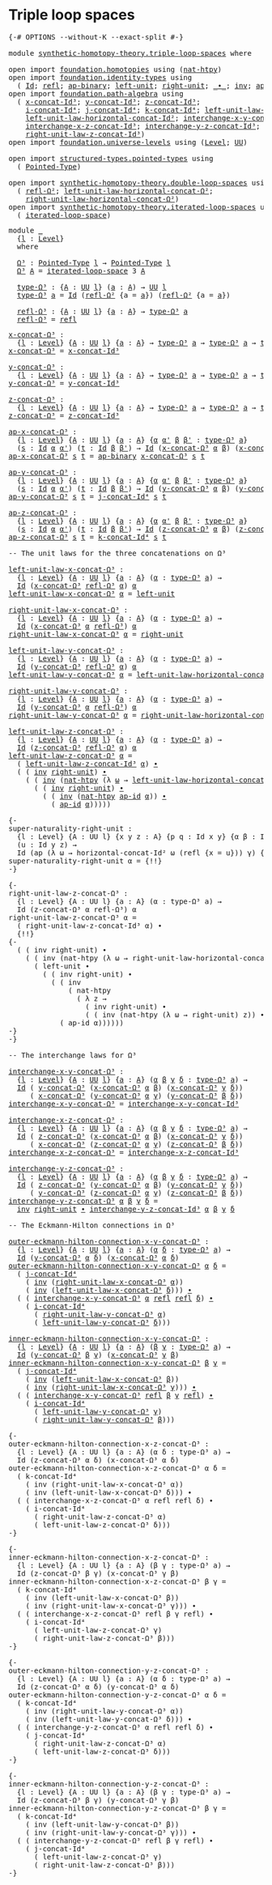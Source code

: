 # Triple loop spaces

<pre class="Agda"><a id="31" class="Symbol">{-#</a> <a id="35" class="Keyword">OPTIONS</a> <a id="43" class="Pragma">--without-K</a> <a id="55" class="Pragma">--exact-split</a> <a id="69" class="Symbol">#-}</a>

<a id="74" class="Keyword">module</a> <a id="81" href="synthetic-homotopy-theory.triple-loop-spaces.html" class="Module">synthetic-homotopy-theory.triple-loop-spaces</a> <a id="126" class="Keyword">where</a>

<a id="133" class="Keyword">open</a> <a id="138" class="Keyword">import</a> <a id="145" href="foundation.homotopies.html" class="Module">foundation.homotopies</a> <a id="167" class="Keyword">using</a> <a id="173" class="Symbol">(</a><a id="174" href="foundation-core.homotopies.html#3508" class="Function">nat-htpy</a><a id="182" class="Symbol">)</a>
<a id="184" class="Keyword">open</a> <a id="189" class="Keyword">import</a> <a id="196" href="foundation.identity-types.html" class="Module">foundation.identity-types</a> <a id="222" class="Keyword">using</a>
  <a id="230" class="Symbol">(</a> <a id="232" href="foundation-core.identity-types.html#641" class="Datatype">Id</a><a id="234" class="Symbol">;</a> <a id="236" href="foundation-core.identity-types.html#694" class="InductiveConstructor">refl</a><a id="240" class="Symbol">;</a> <a id="242" href="foundation-core.identity-types.html#6352" class="Function">ap-binary</a><a id="251" class="Symbol">;</a> <a id="253" href="foundation-core.identity-types.html#1828" class="Function">left-unit</a><a id="262" class="Symbol">;</a> <a id="264" href="foundation-core.identity-types.html#1905" class="Function">right-unit</a><a id="274" class="Symbol">;</a> <a id="276" href="foundation-core.identity-types.html#1239" class="Function Operator">_∙_</a><a id="279" class="Symbol">;</a> <a id="281" href="foundation-core.identity-types.html#1552" class="Function">inv</a><a id="284" class="Symbol">;</a> <a id="286" href="foundation-core.identity-types.html#3018" class="Function">ap-id</a><a id="291" class="Symbol">)</a>
<a id="293" class="Keyword">open</a> <a id="298" class="Keyword">import</a> <a id="305" href="foundation.path-algebra.html" class="Module">foundation.path-algebra</a> <a id="329" class="Keyword">using</a>
  <a id="337" class="Symbol">(</a> <a id="339" href="foundation.path-algebra.html#6449" class="Function">x-concat-Id³</a><a id="351" class="Symbol">;</a> <a id="353" href="foundation.path-algebra.html#6604" class="Function">y-concat-Id³</a><a id="365" class="Symbol">;</a> <a id="367" href="foundation.path-algebra.html#6788" class="Function">z-concat-Id³</a><a id="379" class="Symbol">;</a>
    <a id="385" href="foundation.path-algebra.html#9114" class="Function">i-concat-Id⁴</a><a id="397" class="Symbol">;</a> <a id="399" href="foundation.path-algebra.html#9344" class="Function">j-concat-Id⁴</a><a id="411" class="Symbol">;</a> <a id="413" href="foundation.path-algebra.html#9587" class="Function">k-concat-Id⁴</a><a id="425" class="Symbol">;</a> <a id="427" href="foundation.path-algebra.html#8021" class="Function">left-unit-law-z-concat-Id³</a><a id="453" class="Symbol">;</a>
    <a id="459" href="foundation.path-algebra.html#5610" class="Function">left-unit-law-horizontal-concat-Id²</a><a id="494" class="Symbol">;</a> <a id="496" href="foundation.path-algebra.html#11790" class="Function">interchange-x-y-concat-Id³</a><a id="522" class="Symbol">;</a>
    <a id="528" href="foundation.path-algebra.html#12125" class="Function">interchange-x-z-concat-Id³</a><a id="554" class="Symbol">;</a> <a id="556" href="foundation.path-algebra.html#12480" class="Function">interchange-y-z-concat-Id³</a><a id="582" class="Symbol">;</a>
    <a id="588" href="foundation.path-algebra.html#8324" class="Function">right-unit-law-z-concat-Id³</a><a id="615" class="Symbol">)</a>
<a id="617" class="Keyword">open</a> <a id="622" class="Keyword">import</a> <a id="629" href="foundation.universe-levels.html" class="Module">foundation.universe-levels</a> <a id="656" class="Keyword">using</a> <a id="662" class="Symbol">(</a><a id="663" href="Agda.Primitive.html#597" class="Postulate">Level</a><a id="668" class="Symbol">;</a> <a id="670" href="foundation-core.universe-levels.html#222" class="Primitive">UU</a><a id="672" class="Symbol">)</a>

<a id="675" class="Keyword">open</a> <a id="680" class="Keyword">import</a> <a id="687" href="structured-types.pointed-types.html" class="Module">structured-types.pointed-types</a> <a id="718" class="Keyword">using</a>
  <a id="726" class="Symbol">(</a> <a id="728" href="structured-types.pointed-types.html#383" class="Function">Pointed-Type</a><a id="740" class="Symbol">)</a>

<a id="743" class="Keyword">open</a> <a id="748" class="Keyword">import</a> <a id="755" href="synthetic-homotopy-theory.double-loop-spaces.html" class="Module">synthetic-homotopy-theory.double-loop-spaces</a> <a id="800" class="Keyword">using</a>
  <a id="808" class="Symbol">(</a> <a id="810" href="synthetic-homotopy-theory.double-loop-spaces.html#905" class="Function">refl-Ω²</a><a id="817" class="Symbol">;</a> <a id="819" href="synthetic-homotopy-theory.double-loop-spaces.html#1605" class="Function">left-unit-law-horizontal-concat-Ω²</a><a id="853" class="Symbol">;</a>
    <a id="859" href="synthetic-homotopy-theory.double-loop-spaces.html#2209" class="Function">right-unit-law-horizontal-concat-Ω²</a><a id="894" class="Symbol">)</a>
<a id="896" class="Keyword">open</a> <a id="901" class="Keyword">import</a> <a id="908" href="synthetic-homotopy-theory.iterated-loop-spaces.html" class="Module">synthetic-homotopy-theory.iterated-loop-spaces</a> <a id="955" class="Keyword">using</a>
  <a id="963" class="Symbol">(</a> <a id="965" href="synthetic-homotopy-theory.iterated-loop-spaces.html#502" class="Function">iterated-loop-space</a><a id="984" class="Symbol">)</a>
</pre>
<pre class="Agda"><a id="999" class="Keyword">module</a> <a id="1006" href="synthetic-homotopy-theory.triple-loop-spaces.html#1006" class="Module">_</a>
  <a id="1010" class="Symbol">{</a><a id="1011" href="synthetic-homotopy-theory.triple-loop-spaces.html#1011" class="Bound">l</a> <a id="1013" class="Symbol">:</a> <a id="1015" href="Agda.Primitive.html#597" class="Postulate">Level</a><a id="1020" class="Symbol">}</a>
  <a id="1024" class="Keyword">where</a>
  
  <a id="1035" href="synthetic-homotopy-theory.triple-loop-spaces.html#1035" class="Function">Ω³</a> <a id="1038" class="Symbol">:</a> <a id="1040" href="structured-types.pointed-types.html#383" class="Function">Pointed-Type</a> <a id="1053" href="synthetic-homotopy-theory.triple-loop-spaces.html#1011" class="Bound">l</a> <a id="1055" class="Symbol">→</a> <a id="1057" href="structured-types.pointed-types.html#383" class="Function">Pointed-Type</a> <a id="1070" href="synthetic-homotopy-theory.triple-loop-spaces.html#1011" class="Bound">l</a>
  <a id="1074" href="synthetic-homotopy-theory.triple-loop-spaces.html#1035" class="Function">Ω³</a> <a id="1077" href="synthetic-homotopy-theory.triple-loop-spaces.html#1077" class="Bound">A</a> <a id="1079" class="Symbol">=</a> <a id="1081" href="synthetic-homotopy-theory.iterated-loop-spaces.html#502" class="Function">iterated-loop-space</a> <a id="1101" class="Number">3</a> <a id="1103" href="synthetic-homotopy-theory.triple-loop-spaces.html#1077" class="Bound">A</a>
  
  <a id="1110" href="synthetic-homotopy-theory.triple-loop-spaces.html#1110" class="Function">type-Ω³</a> <a id="1118" class="Symbol">:</a> <a id="1120" class="Symbol">{</a><a id="1121" href="synthetic-homotopy-theory.triple-loop-spaces.html#1121" class="Bound">A</a> <a id="1123" class="Symbol">:</a> <a id="1125" href="foundation-core.universe-levels.html#222" class="Primitive">UU</a> <a id="1128" href="synthetic-homotopy-theory.triple-loop-spaces.html#1011" class="Bound">l</a><a id="1129" class="Symbol">}</a> <a id="1131" class="Symbol">(</a><a id="1132" href="synthetic-homotopy-theory.triple-loop-spaces.html#1132" class="Bound">a</a> <a id="1134" class="Symbol">:</a> <a id="1136" href="synthetic-homotopy-theory.triple-loop-spaces.html#1121" class="Bound">A</a><a id="1137" class="Symbol">)</a> <a id="1139" class="Symbol">→</a> <a id="1141" href="foundation-core.universe-levels.html#222" class="Primitive">UU</a> <a id="1144" href="synthetic-homotopy-theory.triple-loop-spaces.html#1011" class="Bound">l</a>
  <a id="1148" href="synthetic-homotopy-theory.triple-loop-spaces.html#1110" class="Function">type-Ω³</a> <a id="1156" href="synthetic-homotopy-theory.triple-loop-spaces.html#1156" class="Bound">a</a> <a id="1158" class="Symbol">=</a> <a id="1160" href="foundation-core.identity-types.html#641" class="Datatype">Id</a> <a id="1163" class="Symbol">(</a><a id="1164" href="synthetic-homotopy-theory.double-loop-spaces.html#905" class="Function">refl-Ω²</a> <a id="1172" class="Symbol">{</a><a id="1173" class="Argument">a</a> <a id="1175" class="Symbol">=</a> <a id="1177" href="synthetic-homotopy-theory.triple-loop-spaces.html#1156" class="Bound">a</a><a id="1178" class="Symbol">})</a> <a id="1181" class="Symbol">(</a><a id="1182" href="synthetic-homotopy-theory.double-loop-spaces.html#905" class="Function">refl-Ω²</a> <a id="1190" class="Symbol">{</a><a id="1191" class="Argument">a</a> <a id="1193" class="Symbol">=</a> <a id="1195" href="synthetic-homotopy-theory.triple-loop-spaces.html#1156" class="Bound">a</a><a id="1196" class="Symbol">})</a>
  
  <a id="1204" href="synthetic-homotopy-theory.triple-loop-spaces.html#1204" class="Function">refl-Ω³</a> <a id="1212" class="Symbol">:</a> <a id="1214" class="Symbol">{</a><a id="1215" href="synthetic-homotopy-theory.triple-loop-spaces.html#1215" class="Bound">A</a> <a id="1217" class="Symbol">:</a> <a id="1219" href="foundation-core.universe-levels.html#222" class="Primitive">UU</a> <a id="1222" href="synthetic-homotopy-theory.triple-loop-spaces.html#1011" class="Bound">l</a><a id="1223" class="Symbol">}</a> <a id="1225" class="Symbol">{</a><a id="1226" href="synthetic-homotopy-theory.triple-loop-spaces.html#1226" class="Bound">a</a> <a id="1228" class="Symbol">:</a> <a id="1230" href="synthetic-homotopy-theory.triple-loop-spaces.html#1215" class="Bound">A</a><a id="1231" class="Symbol">}</a> <a id="1233" class="Symbol">→</a> <a id="1235" href="synthetic-homotopy-theory.triple-loop-spaces.html#1110" class="Function">type-Ω³</a> <a id="1243" href="synthetic-homotopy-theory.triple-loop-spaces.html#1226" class="Bound">a</a>
  <a id="1247" href="synthetic-homotopy-theory.triple-loop-spaces.html#1204" class="Function">refl-Ω³</a> <a id="1255" class="Symbol">=</a> <a id="1257" href="foundation-core.identity-types.html#694" class="InductiveConstructor">refl</a>
</pre>
<pre class="Agda"><a id="x-concat-Ω³"></a><a id="1275" href="synthetic-homotopy-theory.triple-loop-spaces.html#1275" class="Function">x-concat-Ω³</a> <a id="1287" class="Symbol">:</a>
  <a id="1291" class="Symbol">{</a><a id="1292" href="synthetic-homotopy-theory.triple-loop-spaces.html#1292" class="Bound">l</a> <a id="1294" class="Symbol">:</a> <a id="1296" href="Agda.Primitive.html#597" class="Postulate">Level</a><a id="1301" class="Symbol">}</a> <a id="1303" class="Symbol">{</a><a id="1304" href="synthetic-homotopy-theory.triple-loop-spaces.html#1304" class="Bound">A</a> <a id="1306" class="Symbol">:</a> <a id="1308" href="foundation-core.universe-levels.html#222" class="Primitive">UU</a> <a id="1311" href="synthetic-homotopy-theory.triple-loop-spaces.html#1292" class="Bound">l</a><a id="1312" class="Symbol">}</a> <a id="1314" class="Symbol">{</a><a id="1315" href="synthetic-homotopy-theory.triple-loop-spaces.html#1315" class="Bound">a</a> <a id="1317" class="Symbol">:</a> <a id="1319" href="synthetic-homotopy-theory.triple-loop-spaces.html#1304" class="Bound">A</a><a id="1320" class="Symbol">}</a> <a id="1322" class="Symbol">→</a> <a id="1324" href="synthetic-homotopy-theory.triple-loop-spaces.html#1110" class="Function">type-Ω³</a> <a id="1332" href="synthetic-homotopy-theory.triple-loop-spaces.html#1315" class="Bound">a</a> <a id="1334" class="Symbol">→</a> <a id="1336" href="synthetic-homotopy-theory.triple-loop-spaces.html#1110" class="Function">type-Ω³</a> <a id="1344" href="synthetic-homotopy-theory.triple-loop-spaces.html#1315" class="Bound">a</a> <a id="1346" class="Symbol">→</a> <a id="1348" href="synthetic-homotopy-theory.triple-loop-spaces.html#1110" class="Function">type-Ω³</a> <a id="1356" href="synthetic-homotopy-theory.triple-loop-spaces.html#1315" class="Bound">a</a>
<a id="1358" href="synthetic-homotopy-theory.triple-loop-spaces.html#1275" class="Function">x-concat-Ω³</a> <a id="1370" class="Symbol">=</a> <a id="1372" href="foundation.path-algebra.html#6449" class="Function">x-concat-Id³</a>

<a id="y-concat-Ω³"></a><a id="1386" href="synthetic-homotopy-theory.triple-loop-spaces.html#1386" class="Function">y-concat-Ω³</a> <a id="1398" class="Symbol">:</a>
  <a id="1402" class="Symbol">{</a><a id="1403" href="synthetic-homotopy-theory.triple-loop-spaces.html#1403" class="Bound">l</a> <a id="1405" class="Symbol">:</a> <a id="1407" href="Agda.Primitive.html#597" class="Postulate">Level</a><a id="1412" class="Symbol">}</a> <a id="1414" class="Symbol">{</a><a id="1415" href="synthetic-homotopy-theory.triple-loop-spaces.html#1415" class="Bound">A</a> <a id="1417" class="Symbol">:</a> <a id="1419" href="foundation-core.universe-levels.html#222" class="Primitive">UU</a> <a id="1422" href="synthetic-homotopy-theory.triple-loop-spaces.html#1403" class="Bound">l</a><a id="1423" class="Symbol">}</a> <a id="1425" class="Symbol">{</a><a id="1426" href="synthetic-homotopy-theory.triple-loop-spaces.html#1426" class="Bound">a</a> <a id="1428" class="Symbol">:</a> <a id="1430" href="synthetic-homotopy-theory.triple-loop-spaces.html#1415" class="Bound">A</a><a id="1431" class="Symbol">}</a> <a id="1433" class="Symbol">→</a> <a id="1435" href="synthetic-homotopy-theory.triple-loop-spaces.html#1110" class="Function">type-Ω³</a> <a id="1443" href="synthetic-homotopy-theory.triple-loop-spaces.html#1426" class="Bound">a</a> <a id="1445" class="Symbol">→</a> <a id="1447" href="synthetic-homotopy-theory.triple-loop-spaces.html#1110" class="Function">type-Ω³</a> <a id="1455" href="synthetic-homotopy-theory.triple-loop-spaces.html#1426" class="Bound">a</a> <a id="1457" class="Symbol">→</a> <a id="1459" href="synthetic-homotopy-theory.triple-loop-spaces.html#1110" class="Function">type-Ω³</a> <a id="1467" href="synthetic-homotopy-theory.triple-loop-spaces.html#1426" class="Bound">a</a>
<a id="1469" href="synthetic-homotopy-theory.triple-loop-spaces.html#1386" class="Function">y-concat-Ω³</a> <a id="1481" class="Symbol">=</a> <a id="1483" href="foundation.path-algebra.html#6604" class="Function">y-concat-Id³</a>

<a id="z-concat-Ω³"></a><a id="1497" href="synthetic-homotopy-theory.triple-loop-spaces.html#1497" class="Function">z-concat-Ω³</a> <a id="1509" class="Symbol">:</a>
  <a id="1513" class="Symbol">{</a><a id="1514" href="synthetic-homotopy-theory.triple-loop-spaces.html#1514" class="Bound">l</a> <a id="1516" class="Symbol">:</a> <a id="1518" href="Agda.Primitive.html#597" class="Postulate">Level</a><a id="1523" class="Symbol">}</a> <a id="1525" class="Symbol">{</a><a id="1526" href="synthetic-homotopy-theory.triple-loop-spaces.html#1526" class="Bound">A</a> <a id="1528" class="Symbol">:</a> <a id="1530" href="foundation-core.universe-levels.html#222" class="Primitive">UU</a> <a id="1533" href="synthetic-homotopy-theory.triple-loop-spaces.html#1514" class="Bound">l</a><a id="1534" class="Symbol">}</a> <a id="1536" class="Symbol">{</a><a id="1537" href="synthetic-homotopy-theory.triple-loop-spaces.html#1537" class="Bound">a</a> <a id="1539" class="Symbol">:</a> <a id="1541" href="synthetic-homotopy-theory.triple-loop-spaces.html#1526" class="Bound">A</a><a id="1542" class="Symbol">}</a> <a id="1544" class="Symbol">→</a> <a id="1546" href="synthetic-homotopy-theory.triple-loop-spaces.html#1110" class="Function">type-Ω³</a> <a id="1554" href="synthetic-homotopy-theory.triple-loop-spaces.html#1537" class="Bound">a</a> <a id="1556" class="Symbol">→</a> <a id="1558" href="synthetic-homotopy-theory.triple-loop-spaces.html#1110" class="Function">type-Ω³</a> <a id="1566" href="synthetic-homotopy-theory.triple-loop-spaces.html#1537" class="Bound">a</a> <a id="1568" class="Symbol">→</a> <a id="1570" href="synthetic-homotopy-theory.triple-loop-spaces.html#1110" class="Function">type-Ω³</a> <a id="1578" href="synthetic-homotopy-theory.triple-loop-spaces.html#1537" class="Bound">a</a>
<a id="1580" href="synthetic-homotopy-theory.triple-loop-spaces.html#1497" class="Function">z-concat-Ω³</a> <a id="1592" class="Symbol">=</a> <a id="1594" href="foundation.path-algebra.html#6788" class="Function">z-concat-Id³</a>

<a id="ap-x-concat-Ω³"></a><a id="1608" href="synthetic-homotopy-theory.triple-loop-spaces.html#1608" class="Function">ap-x-concat-Ω³</a> <a id="1623" class="Symbol">:</a>
  <a id="1627" class="Symbol">{</a><a id="1628" href="synthetic-homotopy-theory.triple-loop-spaces.html#1628" class="Bound">l</a> <a id="1630" class="Symbol">:</a> <a id="1632" href="Agda.Primitive.html#597" class="Postulate">Level</a><a id="1637" class="Symbol">}</a> <a id="1639" class="Symbol">{</a><a id="1640" href="synthetic-homotopy-theory.triple-loop-spaces.html#1640" class="Bound">A</a> <a id="1642" class="Symbol">:</a> <a id="1644" href="foundation-core.universe-levels.html#222" class="Primitive">UU</a> <a id="1647" href="synthetic-homotopy-theory.triple-loop-spaces.html#1628" class="Bound">l</a><a id="1648" class="Symbol">}</a> <a id="1650" class="Symbol">{</a><a id="1651" href="synthetic-homotopy-theory.triple-loop-spaces.html#1651" class="Bound">a</a> <a id="1653" class="Symbol">:</a> <a id="1655" href="synthetic-homotopy-theory.triple-loop-spaces.html#1640" class="Bound">A</a><a id="1656" class="Symbol">}</a> <a id="1658" class="Symbol">{</a><a id="1659" href="synthetic-homotopy-theory.triple-loop-spaces.html#1659" class="Bound">α</a> <a id="1661" href="synthetic-homotopy-theory.triple-loop-spaces.html#1661" class="Bound">α&#39;</a> <a id="1664" href="synthetic-homotopy-theory.triple-loop-spaces.html#1664" class="Bound">β</a> <a id="1666" href="synthetic-homotopy-theory.triple-loop-spaces.html#1666" class="Bound">β&#39;</a> <a id="1669" class="Symbol">:</a> <a id="1671" href="synthetic-homotopy-theory.triple-loop-spaces.html#1110" class="Function">type-Ω³</a> <a id="1679" href="synthetic-homotopy-theory.triple-loop-spaces.html#1651" class="Bound">a</a><a id="1680" class="Symbol">}</a>
  <a id="1684" class="Symbol">(</a><a id="1685" href="synthetic-homotopy-theory.triple-loop-spaces.html#1685" class="Bound">s</a> <a id="1687" class="Symbol">:</a> <a id="1689" href="foundation-core.identity-types.html#641" class="Datatype">Id</a> <a id="1692" href="synthetic-homotopy-theory.triple-loop-spaces.html#1659" class="Bound">α</a> <a id="1694" href="synthetic-homotopy-theory.triple-loop-spaces.html#1661" class="Bound">α&#39;</a><a id="1696" class="Symbol">)</a> <a id="1698" class="Symbol">(</a><a id="1699" href="synthetic-homotopy-theory.triple-loop-spaces.html#1699" class="Bound">t</a> <a id="1701" class="Symbol">:</a> <a id="1703" href="foundation-core.identity-types.html#641" class="Datatype">Id</a> <a id="1706" href="synthetic-homotopy-theory.triple-loop-spaces.html#1664" class="Bound">β</a> <a id="1708" href="synthetic-homotopy-theory.triple-loop-spaces.html#1666" class="Bound">β&#39;</a><a id="1710" class="Symbol">)</a> <a id="1712" class="Symbol">→</a> <a id="1714" href="foundation-core.identity-types.html#641" class="Datatype">Id</a> <a id="1717" class="Symbol">(</a><a id="1718" href="synthetic-homotopy-theory.triple-loop-spaces.html#1275" class="Function">x-concat-Ω³</a> <a id="1730" href="synthetic-homotopy-theory.triple-loop-spaces.html#1659" class="Bound">α</a> <a id="1732" href="synthetic-homotopy-theory.triple-loop-spaces.html#1664" class="Bound">β</a><a id="1733" class="Symbol">)</a> <a id="1735" class="Symbol">(</a><a id="1736" href="synthetic-homotopy-theory.triple-loop-spaces.html#1275" class="Function">x-concat-Ω³</a> <a id="1748" href="synthetic-homotopy-theory.triple-loop-spaces.html#1661" class="Bound">α&#39;</a> <a id="1751" href="synthetic-homotopy-theory.triple-loop-spaces.html#1666" class="Bound">β&#39;</a><a id="1753" class="Symbol">)</a>
<a id="1755" href="synthetic-homotopy-theory.triple-loop-spaces.html#1608" class="Function">ap-x-concat-Ω³</a> <a id="1770" href="synthetic-homotopy-theory.triple-loop-spaces.html#1770" class="Bound">s</a> <a id="1772" href="synthetic-homotopy-theory.triple-loop-spaces.html#1772" class="Bound">t</a> <a id="1774" class="Symbol">=</a> <a id="1776" href="foundation-core.identity-types.html#6352" class="Function">ap-binary</a> <a id="1786" href="synthetic-homotopy-theory.triple-loop-spaces.html#1275" class="Function">x-concat-Ω³</a> <a id="1798" href="synthetic-homotopy-theory.triple-loop-spaces.html#1770" class="Bound">s</a> <a id="1800" href="synthetic-homotopy-theory.triple-loop-spaces.html#1772" class="Bound">t</a>

<a id="ap-y-concat-Ω³"></a><a id="1803" href="synthetic-homotopy-theory.triple-loop-spaces.html#1803" class="Function">ap-y-concat-Ω³</a> <a id="1818" class="Symbol">:</a>
  <a id="1822" class="Symbol">{</a><a id="1823" href="synthetic-homotopy-theory.triple-loop-spaces.html#1823" class="Bound">l</a> <a id="1825" class="Symbol">:</a> <a id="1827" href="Agda.Primitive.html#597" class="Postulate">Level</a><a id="1832" class="Symbol">}</a> <a id="1834" class="Symbol">{</a><a id="1835" href="synthetic-homotopy-theory.triple-loop-spaces.html#1835" class="Bound">A</a> <a id="1837" class="Symbol">:</a> <a id="1839" href="foundation-core.universe-levels.html#222" class="Primitive">UU</a> <a id="1842" href="synthetic-homotopy-theory.triple-loop-spaces.html#1823" class="Bound">l</a><a id="1843" class="Symbol">}</a> <a id="1845" class="Symbol">{</a><a id="1846" href="synthetic-homotopy-theory.triple-loop-spaces.html#1846" class="Bound">a</a> <a id="1848" class="Symbol">:</a> <a id="1850" href="synthetic-homotopy-theory.triple-loop-spaces.html#1835" class="Bound">A</a><a id="1851" class="Symbol">}</a> <a id="1853" class="Symbol">{</a><a id="1854" href="synthetic-homotopy-theory.triple-loop-spaces.html#1854" class="Bound">α</a> <a id="1856" href="synthetic-homotopy-theory.triple-loop-spaces.html#1856" class="Bound">α&#39;</a> <a id="1859" href="synthetic-homotopy-theory.triple-loop-spaces.html#1859" class="Bound">β</a> <a id="1861" href="synthetic-homotopy-theory.triple-loop-spaces.html#1861" class="Bound">β&#39;</a> <a id="1864" class="Symbol">:</a> <a id="1866" href="synthetic-homotopy-theory.triple-loop-spaces.html#1110" class="Function">type-Ω³</a> <a id="1874" href="synthetic-homotopy-theory.triple-loop-spaces.html#1846" class="Bound">a</a><a id="1875" class="Symbol">}</a>
  <a id="1879" class="Symbol">(</a><a id="1880" href="synthetic-homotopy-theory.triple-loop-spaces.html#1880" class="Bound">s</a> <a id="1882" class="Symbol">:</a> <a id="1884" href="foundation-core.identity-types.html#641" class="Datatype">Id</a> <a id="1887" href="synthetic-homotopy-theory.triple-loop-spaces.html#1854" class="Bound">α</a> <a id="1889" href="synthetic-homotopy-theory.triple-loop-spaces.html#1856" class="Bound">α&#39;</a><a id="1891" class="Symbol">)</a> <a id="1893" class="Symbol">(</a><a id="1894" href="synthetic-homotopy-theory.triple-loop-spaces.html#1894" class="Bound">t</a> <a id="1896" class="Symbol">:</a> <a id="1898" href="foundation-core.identity-types.html#641" class="Datatype">Id</a> <a id="1901" href="synthetic-homotopy-theory.triple-loop-spaces.html#1859" class="Bound">β</a> <a id="1903" href="synthetic-homotopy-theory.triple-loop-spaces.html#1861" class="Bound">β&#39;</a><a id="1905" class="Symbol">)</a> <a id="1907" class="Symbol">→</a> <a id="1909" href="foundation-core.identity-types.html#641" class="Datatype">Id</a> <a id="1912" class="Symbol">(</a><a id="1913" href="synthetic-homotopy-theory.triple-loop-spaces.html#1386" class="Function">y-concat-Ω³</a> <a id="1925" href="synthetic-homotopy-theory.triple-loop-spaces.html#1854" class="Bound">α</a> <a id="1927" href="synthetic-homotopy-theory.triple-loop-spaces.html#1859" class="Bound">β</a><a id="1928" class="Symbol">)</a> <a id="1930" class="Symbol">(</a><a id="1931" href="synthetic-homotopy-theory.triple-loop-spaces.html#1386" class="Function">y-concat-Ω³</a> <a id="1943" href="synthetic-homotopy-theory.triple-loop-spaces.html#1856" class="Bound">α&#39;</a> <a id="1946" href="synthetic-homotopy-theory.triple-loop-spaces.html#1861" class="Bound">β&#39;</a><a id="1948" class="Symbol">)</a>
<a id="1950" href="synthetic-homotopy-theory.triple-loop-spaces.html#1803" class="Function">ap-y-concat-Ω³</a> <a id="1965" href="synthetic-homotopy-theory.triple-loop-spaces.html#1965" class="Bound">s</a> <a id="1967" href="synthetic-homotopy-theory.triple-loop-spaces.html#1967" class="Bound">t</a> <a id="1969" class="Symbol">=</a> <a id="1971" href="foundation.path-algebra.html#9344" class="Function">j-concat-Id⁴</a> <a id="1984" href="synthetic-homotopy-theory.triple-loop-spaces.html#1965" class="Bound">s</a> <a id="1986" href="synthetic-homotopy-theory.triple-loop-spaces.html#1967" class="Bound">t</a>

<a id="ap-z-concat-Ω³"></a><a id="1989" href="synthetic-homotopy-theory.triple-loop-spaces.html#1989" class="Function">ap-z-concat-Ω³</a> <a id="2004" class="Symbol">:</a>
  <a id="2008" class="Symbol">{</a><a id="2009" href="synthetic-homotopy-theory.triple-loop-spaces.html#2009" class="Bound">l</a> <a id="2011" class="Symbol">:</a> <a id="2013" href="Agda.Primitive.html#597" class="Postulate">Level</a><a id="2018" class="Symbol">}</a> <a id="2020" class="Symbol">{</a><a id="2021" href="synthetic-homotopy-theory.triple-loop-spaces.html#2021" class="Bound">A</a> <a id="2023" class="Symbol">:</a> <a id="2025" href="foundation-core.universe-levels.html#222" class="Primitive">UU</a> <a id="2028" href="synthetic-homotopy-theory.triple-loop-spaces.html#2009" class="Bound">l</a><a id="2029" class="Symbol">}</a> <a id="2031" class="Symbol">{</a><a id="2032" href="synthetic-homotopy-theory.triple-loop-spaces.html#2032" class="Bound">a</a> <a id="2034" class="Symbol">:</a> <a id="2036" href="synthetic-homotopy-theory.triple-loop-spaces.html#2021" class="Bound">A</a><a id="2037" class="Symbol">}</a> <a id="2039" class="Symbol">{</a><a id="2040" href="synthetic-homotopy-theory.triple-loop-spaces.html#2040" class="Bound">α</a> <a id="2042" href="synthetic-homotopy-theory.triple-loop-spaces.html#2042" class="Bound">α&#39;</a> <a id="2045" href="synthetic-homotopy-theory.triple-loop-spaces.html#2045" class="Bound">β</a> <a id="2047" href="synthetic-homotopy-theory.triple-loop-spaces.html#2047" class="Bound">β&#39;</a> <a id="2050" class="Symbol">:</a> <a id="2052" href="synthetic-homotopy-theory.triple-loop-spaces.html#1110" class="Function">type-Ω³</a> <a id="2060" href="synthetic-homotopy-theory.triple-loop-spaces.html#2032" class="Bound">a</a><a id="2061" class="Symbol">}</a>
  <a id="2065" class="Symbol">(</a><a id="2066" href="synthetic-homotopy-theory.triple-loop-spaces.html#2066" class="Bound">s</a> <a id="2068" class="Symbol">:</a> <a id="2070" href="foundation-core.identity-types.html#641" class="Datatype">Id</a> <a id="2073" href="synthetic-homotopy-theory.triple-loop-spaces.html#2040" class="Bound">α</a> <a id="2075" href="synthetic-homotopy-theory.triple-loop-spaces.html#2042" class="Bound">α&#39;</a><a id="2077" class="Symbol">)</a> <a id="2079" class="Symbol">(</a><a id="2080" href="synthetic-homotopy-theory.triple-loop-spaces.html#2080" class="Bound">t</a> <a id="2082" class="Symbol">:</a> <a id="2084" href="foundation-core.identity-types.html#641" class="Datatype">Id</a> <a id="2087" href="synthetic-homotopy-theory.triple-loop-spaces.html#2045" class="Bound">β</a> <a id="2089" href="synthetic-homotopy-theory.triple-loop-spaces.html#2047" class="Bound">β&#39;</a><a id="2091" class="Symbol">)</a> <a id="2093" class="Symbol">→</a> <a id="2095" href="foundation-core.identity-types.html#641" class="Datatype">Id</a> <a id="2098" class="Symbol">(</a><a id="2099" href="synthetic-homotopy-theory.triple-loop-spaces.html#1497" class="Function">z-concat-Ω³</a> <a id="2111" href="synthetic-homotopy-theory.triple-loop-spaces.html#2040" class="Bound">α</a> <a id="2113" href="synthetic-homotopy-theory.triple-loop-spaces.html#2045" class="Bound">β</a><a id="2114" class="Symbol">)</a> <a id="2116" class="Symbol">(</a><a id="2117" href="synthetic-homotopy-theory.triple-loop-spaces.html#1497" class="Function">z-concat-Ω³</a> <a id="2129" href="synthetic-homotopy-theory.triple-loop-spaces.html#2042" class="Bound">α&#39;</a> <a id="2132" href="synthetic-homotopy-theory.triple-loop-spaces.html#2047" class="Bound">β&#39;</a><a id="2134" class="Symbol">)</a>
<a id="2136" href="synthetic-homotopy-theory.triple-loop-spaces.html#1989" class="Function">ap-z-concat-Ω³</a> <a id="2151" href="synthetic-homotopy-theory.triple-loop-spaces.html#2151" class="Bound">s</a> <a id="2153" href="synthetic-homotopy-theory.triple-loop-spaces.html#2153" class="Bound">t</a> <a id="2155" class="Symbol">=</a> <a id="2157" href="foundation.path-algebra.html#9587" class="Function">k-concat-Id⁴</a> <a id="2170" href="synthetic-homotopy-theory.triple-loop-spaces.html#2151" class="Bound">s</a> <a id="2172" href="synthetic-homotopy-theory.triple-loop-spaces.html#2153" class="Bound">t</a>

<a id="2175" class="Comment">-- The unit laws for the three concatenations on Ω³</a>

<a id="left-unit-law-x-concat-Ω³"></a><a id="2228" href="synthetic-homotopy-theory.triple-loop-spaces.html#2228" class="Function">left-unit-law-x-concat-Ω³</a> <a id="2254" class="Symbol">:</a>
  <a id="2258" class="Symbol">{</a><a id="2259" href="synthetic-homotopy-theory.triple-loop-spaces.html#2259" class="Bound">l</a> <a id="2261" class="Symbol">:</a> <a id="2263" href="Agda.Primitive.html#597" class="Postulate">Level</a><a id="2268" class="Symbol">}</a> <a id="2270" class="Symbol">{</a><a id="2271" href="synthetic-homotopy-theory.triple-loop-spaces.html#2271" class="Bound">A</a> <a id="2273" class="Symbol">:</a> <a id="2275" href="foundation-core.universe-levels.html#222" class="Primitive">UU</a> <a id="2278" href="synthetic-homotopy-theory.triple-loop-spaces.html#2259" class="Bound">l</a><a id="2279" class="Symbol">}</a> <a id="2281" class="Symbol">{</a><a id="2282" href="synthetic-homotopy-theory.triple-loop-spaces.html#2282" class="Bound">a</a> <a id="2284" class="Symbol">:</a> <a id="2286" href="synthetic-homotopy-theory.triple-loop-spaces.html#2271" class="Bound">A</a><a id="2287" class="Symbol">}</a> <a id="2289" class="Symbol">(</a><a id="2290" href="synthetic-homotopy-theory.triple-loop-spaces.html#2290" class="Bound">α</a> <a id="2292" class="Symbol">:</a> <a id="2294" href="synthetic-homotopy-theory.triple-loop-spaces.html#1110" class="Function">type-Ω³</a> <a id="2302" href="synthetic-homotopy-theory.triple-loop-spaces.html#2282" class="Bound">a</a><a id="2303" class="Symbol">)</a> <a id="2305" class="Symbol">→</a>
  <a id="2309" href="foundation-core.identity-types.html#641" class="Datatype">Id</a> <a id="2312" class="Symbol">(</a><a id="2313" href="synthetic-homotopy-theory.triple-loop-spaces.html#1275" class="Function">x-concat-Ω³</a> <a id="2325" href="synthetic-homotopy-theory.triple-loop-spaces.html#1204" class="Function">refl-Ω³</a> <a id="2333" href="synthetic-homotopy-theory.triple-loop-spaces.html#2290" class="Bound">α</a><a id="2334" class="Symbol">)</a> <a id="2336" href="synthetic-homotopy-theory.triple-loop-spaces.html#2290" class="Bound">α</a>
<a id="2338" href="synthetic-homotopy-theory.triple-loop-spaces.html#2228" class="Function">left-unit-law-x-concat-Ω³</a> <a id="2364" href="synthetic-homotopy-theory.triple-loop-spaces.html#2364" class="Bound">α</a> <a id="2366" class="Symbol">=</a> <a id="2368" href="foundation-core.identity-types.html#1828" class="Function">left-unit</a>

<a id="right-unit-law-x-concat-Ω³"></a><a id="2379" href="synthetic-homotopy-theory.triple-loop-spaces.html#2379" class="Function">right-unit-law-x-concat-Ω³</a> <a id="2406" class="Symbol">:</a>
  <a id="2410" class="Symbol">{</a><a id="2411" href="synthetic-homotopy-theory.triple-loop-spaces.html#2411" class="Bound">l</a> <a id="2413" class="Symbol">:</a> <a id="2415" href="Agda.Primitive.html#597" class="Postulate">Level</a><a id="2420" class="Symbol">}</a> <a id="2422" class="Symbol">{</a><a id="2423" href="synthetic-homotopy-theory.triple-loop-spaces.html#2423" class="Bound">A</a> <a id="2425" class="Symbol">:</a> <a id="2427" href="foundation-core.universe-levels.html#222" class="Primitive">UU</a> <a id="2430" href="synthetic-homotopy-theory.triple-loop-spaces.html#2411" class="Bound">l</a><a id="2431" class="Symbol">}</a> <a id="2433" class="Symbol">{</a><a id="2434" href="synthetic-homotopy-theory.triple-loop-spaces.html#2434" class="Bound">a</a> <a id="2436" class="Symbol">:</a> <a id="2438" href="synthetic-homotopy-theory.triple-loop-spaces.html#2423" class="Bound">A</a><a id="2439" class="Symbol">}</a> <a id="2441" class="Symbol">(</a><a id="2442" href="synthetic-homotopy-theory.triple-loop-spaces.html#2442" class="Bound">α</a> <a id="2444" class="Symbol">:</a> <a id="2446" href="synthetic-homotopy-theory.triple-loop-spaces.html#1110" class="Function">type-Ω³</a> <a id="2454" href="synthetic-homotopy-theory.triple-loop-spaces.html#2434" class="Bound">a</a><a id="2455" class="Symbol">)</a> <a id="2457" class="Symbol">→</a>
  <a id="2461" href="foundation-core.identity-types.html#641" class="Datatype">Id</a> <a id="2464" class="Symbol">(</a><a id="2465" href="synthetic-homotopy-theory.triple-loop-spaces.html#1275" class="Function">x-concat-Ω³</a> <a id="2477" href="synthetic-homotopy-theory.triple-loop-spaces.html#2442" class="Bound">α</a> <a id="2479" href="synthetic-homotopy-theory.triple-loop-spaces.html#1204" class="Function">refl-Ω³</a><a id="2486" class="Symbol">)</a> <a id="2488" href="synthetic-homotopy-theory.triple-loop-spaces.html#2442" class="Bound">α</a>
<a id="2490" href="synthetic-homotopy-theory.triple-loop-spaces.html#2379" class="Function">right-unit-law-x-concat-Ω³</a> <a id="2517" href="synthetic-homotopy-theory.triple-loop-spaces.html#2517" class="Bound">α</a> <a id="2519" class="Symbol">=</a> <a id="2521" href="foundation-core.identity-types.html#1905" class="Function">right-unit</a>

<a id="left-unit-law-y-concat-Ω³"></a><a id="2533" href="synthetic-homotopy-theory.triple-loop-spaces.html#2533" class="Function">left-unit-law-y-concat-Ω³</a> <a id="2559" class="Symbol">:</a>
  <a id="2563" class="Symbol">{</a><a id="2564" href="synthetic-homotopy-theory.triple-loop-spaces.html#2564" class="Bound">l</a> <a id="2566" class="Symbol">:</a> <a id="2568" href="Agda.Primitive.html#597" class="Postulate">Level</a><a id="2573" class="Symbol">}</a> <a id="2575" class="Symbol">{</a><a id="2576" href="synthetic-homotopy-theory.triple-loop-spaces.html#2576" class="Bound">A</a> <a id="2578" class="Symbol">:</a> <a id="2580" href="foundation-core.universe-levels.html#222" class="Primitive">UU</a> <a id="2583" href="synthetic-homotopy-theory.triple-loop-spaces.html#2564" class="Bound">l</a><a id="2584" class="Symbol">}</a> <a id="2586" class="Symbol">{</a><a id="2587" href="synthetic-homotopy-theory.triple-loop-spaces.html#2587" class="Bound">a</a> <a id="2589" class="Symbol">:</a> <a id="2591" href="synthetic-homotopy-theory.triple-loop-spaces.html#2576" class="Bound">A</a><a id="2592" class="Symbol">}</a> <a id="2594" class="Symbol">(</a><a id="2595" href="synthetic-homotopy-theory.triple-loop-spaces.html#2595" class="Bound">α</a> <a id="2597" class="Symbol">:</a> <a id="2599" href="synthetic-homotopy-theory.triple-loop-spaces.html#1110" class="Function">type-Ω³</a> <a id="2607" href="synthetic-homotopy-theory.triple-loop-spaces.html#2587" class="Bound">a</a><a id="2608" class="Symbol">)</a> <a id="2610" class="Symbol">→</a>
  <a id="2614" href="foundation-core.identity-types.html#641" class="Datatype">Id</a> <a id="2617" class="Symbol">(</a><a id="2618" href="synthetic-homotopy-theory.triple-loop-spaces.html#1386" class="Function">y-concat-Ω³</a> <a id="2630" href="synthetic-homotopy-theory.triple-loop-spaces.html#1204" class="Function">refl-Ω³</a> <a id="2638" href="synthetic-homotopy-theory.triple-loop-spaces.html#2595" class="Bound">α</a><a id="2639" class="Symbol">)</a> <a id="2641" href="synthetic-homotopy-theory.triple-loop-spaces.html#2595" class="Bound">α</a>
<a id="2643" href="synthetic-homotopy-theory.triple-loop-spaces.html#2533" class="Function">left-unit-law-y-concat-Ω³</a> <a id="2669" href="synthetic-homotopy-theory.triple-loop-spaces.html#2669" class="Bound">α</a> <a id="2671" class="Symbol">=</a> <a id="2673" href="synthetic-homotopy-theory.double-loop-spaces.html#1605" class="Function">left-unit-law-horizontal-concat-Ω²</a>

<a id="right-unit-law-y-concat-Ω³"></a><a id="2709" href="synthetic-homotopy-theory.triple-loop-spaces.html#2709" class="Function">right-unit-law-y-concat-Ω³</a> <a id="2736" class="Symbol">:</a>
  <a id="2740" class="Symbol">{</a><a id="2741" href="synthetic-homotopy-theory.triple-loop-spaces.html#2741" class="Bound">l</a> <a id="2743" class="Symbol">:</a> <a id="2745" href="Agda.Primitive.html#597" class="Postulate">Level</a><a id="2750" class="Symbol">}</a> <a id="2752" class="Symbol">{</a><a id="2753" href="synthetic-homotopy-theory.triple-loop-spaces.html#2753" class="Bound">A</a> <a id="2755" class="Symbol">:</a> <a id="2757" href="foundation-core.universe-levels.html#222" class="Primitive">UU</a> <a id="2760" href="synthetic-homotopy-theory.triple-loop-spaces.html#2741" class="Bound">l</a><a id="2761" class="Symbol">}</a> <a id="2763" class="Symbol">{</a><a id="2764" href="synthetic-homotopy-theory.triple-loop-spaces.html#2764" class="Bound">a</a> <a id="2766" class="Symbol">:</a> <a id="2768" href="synthetic-homotopy-theory.triple-loop-spaces.html#2753" class="Bound">A</a><a id="2769" class="Symbol">}</a> <a id="2771" class="Symbol">(</a><a id="2772" href="synthetic-homotopy-theory.triple-loop-spaces.html#2772" class="Bound">α</a> <a id="2774" class="Symbol">:</a> <a id="2776" href="synthetic-homotopy-theory.triple-loop-spaces.html#1110" class="Function">type-Ω³</a> <a id="2784" href="synthetic-homotopy-theory.triple-loop-spaces.html#2764" class="Bound">a</a><a id="2785" class="Symbol">)</a> <a id="2787" class="Symbol">→</a>
  <a id="2791" href="foundation-core.identity-types.html#641" class="Datatype">Id</a> <a id="2794" class="Symbol">(</a><a id="2795" href="synthetic-homotopy-theory.triple-loop-spaces.html#1386" class="Function">y-concat-Ω³</a> <a id="2807" href="synthetic-homotopy-theory.triple-loop-spaces.html#2772" class="Bound">α</a> <a id="2809" href="synthetic-homotopy-theory.triple-loop-spaces.html#1204" class="Function">refl-Ω³</a><a id="2816" class="Symbol">)</a> <a id="2818" href="synthetic-homotopy-theory.triple-loop-spaces.html#2772" class="Bound">α</a>
<a id="2820" href="synthetic-homotopy-theory.triple-loop-spaces.html#2709" class="Function">right-unit-law-y-concat-Ω³</a> <a id="2847" href="synthetic-homotopy-theory.triple-loop-spaces.html#2847" class="Bound">α</a> <a id="2849" class="Symbol">=</a> <a id="2851" href="synthetic-homotopy-theory.double-loop-spaces.html#2209" class="Function">right-unit-law-horizontal-concat-Ω²</a>

<a id="left-unit-law-z-concat-Ω³"></a><a id="2888" href="synthetic-homotopy-theory.triple-loop-spaces.html#2888" class="Function">left-unit-law-z-concat-Ω³</a> <a id="2914" class="Symbol">:</a>
  <a id="2918" class="Symbol">{</a><a id="2919" href="synthetic-homotopy-theory.triple-loop-spaces.html#2919" class="Bound">l</a> <a id="2921" class="Symbol">:</a> <a id="2923" href="Agda.Primitive.html#597" class="Postulate">Level</a><a id="2928" class="Symbol">}</a> <a id="2930" class="Symbol">{</a><a id="2931" href="synthetic-homotopy-theory.triple-loop-spaces.html#2931" class="Bound">A</a> <a id="2933" class="Symbol">:</a> <a id="2935" href="foundation-core.universe-levels.html#222" class="Primitive">UU</a> <a id="2938" href="synthetic-homotopy-theory.triple-loop-spaces.html#2919" class="Bound">l</a><a id="2939" class="Symbol">}</a> <a id="2941" class="Symbol">{</a><a id="2942" href="synthetic-homotopy-theory.triple-loop-spaces.html#2942" class="Bound">a</a> <a id="2944" class="Symbol">:</a> <a id="2946" href="synthetic-homotopy-theory.triple-loop-spaces.html#2931" class="Bound">A</a><a id="2947" class="Symbol">}</a> <a id="2949" class="Symbol">(</a><a id="2950" href="synthetic-homotopy-theory.triple-loop-spaces.html#2950" class="Bound">α</a> <a id="2952" class="Symbol">:</a> <a id="2954" href="synthetic-homotopy-theory.triple-loop-spaces.html#1110" class="Function">type-Ω³</a> <a id="2962" href="synthetic-homotopy-theory.triple-loop-spaces.html#2942" class="Bound">a</a><a id="2963" class="Symbol">)</a> <a id="2965" class="Symbol">→</a>
  <a id="2969" href="foundation-core.identity-types.html#641" class="Datatype">Id</a> <a id="2972" class="Symbol">(</a><a id="2973" href="synthetic-homotopy-theory.triple-loop-spaces.html#1497" class="Function">z-concat-Ω³</a> <a id="2985" href="synthetic-homotopy-theory.triple-loop-spaces.html#1204" class="Function">refl-Ω³</a> <a id="2993" href="synthetic-homotopy-theory.triple-loop-spaces.html#2950" class="Bound">α</a><a id="2994" class="Symbol">)</a> <a id="2996" href="synthetic-homotopy-theory.triple-loop-spaces.html#2950" class="Bound">α</a>
<a id="2998" href="synthetic-homotopy-theory.triple-loop-spaces.html#2888" class="Function">left-unit-law-z-concat-Ω³</a> <a id="3024" href="synthetic-homotopy-theory.triple-loop-spaces.html#3024" class="Bound">α</a> <a id="3026" class="Symbol">=</a>
  <a id="3030" class="Symbol">(</a> <a id="3032" href="foundation.path-algebra.html#8021" class="Function">left-unit-law-z-concat-Id³</a> <a id="3059" href="synthetic-homotopy-theory.triple-loop-spaces.html#3024" class="Bound">α</a><a id="3060" class="Symbol">)</a> <a id="3062" href="foundation-core.identity-types.html#1239" class="Function Operator">∙</a>
  <a id="3066" class="Symbol">(</a> <a id="3068" class="Symbol">(</a> <a id="3070" href="foundation-core.identity-types.html#1552" class="Function">inv</a> <a id="3074" href="foundation-core.identity-types.html#1905" class="Function">right-unit</a><a id="3084" class="Symbol">)</a> <a id="3086" href="foundation-core.identity-types.html#1239" class="Function Operator">∙</a>
    <a id="3092" class="Symbol">(</a> <a id="3094" class="Symbol">(</a> <a id="3096" href="foundation-core.identity-types.html#1552" class="Function">inv</a> <a id="3100" class="Symbol">(</a><a id="3101" href="foundation-core.homotopies.html#3508" class="Function">nat-htpy</a> <a id="3110" class="Symbol">(λ</a> <a id="3113" href="synthetic-homotopy-theory.triple-loop-spaces.html#3113" class="Bound">ω</a> <a id="3115" class="Symbol">→</a> <a id="3117" href="foundation.path-algebra.html#5610" class="Function">left-unit-law-horizontal-concat-Id²</a> <a id="3153" href="synthetic-homotopy-theory.triple-loop-spaces.html#3113" class="Bound">ω</a><a id="3154" class="Symbol">)</a> <a id="3156" href="synthetic-homotopy-theory.triple-loop-spaces.html#3024" class="Bound">α</a><a id="3157" class="Symbol">))</a> <a id="3160" href="foundation-core.identity-types.html#1239" class="Function Operator">∙</a>
      <a id="3168" class="Symbol">(</a> <a id="3170" class="Symbol">(</a> <a id="3172" href="foundation-core.identity-types.html#1552" class="Function">inv</a> <a id="3176" href="foundation-core.identity-types.html#1905" class="Function">right-unit</a><a id="3186" class="Symbol">)</a> <a id="3188" href="foundation-core.identity-types.html#1239" class="Function Operator">∙</a>
        <a id="3198" class="Symbol">(</a> <a id="3200" class="Symbol">(</a> <a id="3202" href="foundation-core.identity-types.html#1552" class="Function">inv</a> <a id="3206" class="Symbol">(</a><a id="3207" href="foundation-core.homotopies.html#3508" class="Function">nat-htpy</a> <a id="3216" href="foundation-core.identity-types.html#3018" class="Function">ap-id</a> <a id="3222" href="synthetic-homotopy-theory.triple-loop-spaces.html#3024" class="Bound">α</a><a id="3223" class="Symbol">))</a> <a id="3226" href="foundation-core.identity-types.html#1239" class="Function Operator">∙</a>
          <a id="3238" class="Symbol">(</a> <a id="3240" href="foundation-core.identity-types.html#3018" class="Function">ap-id</a> <a id="3246" href="synthetic-homotopy-theory.triple-loop-spaces.html#3024" class="Bound">α</a><a id="3247" class="Symbol">)))))</a>

<a id="3254" class="Comment">{-
super-naturality-right-unit :
  {l : Level} {A : UU l} {x y z : A} {p q : Id x y} {α β : Id p q} (γ : Id α β)
  (u : Id y z) →
  Id (ap (λ ω → horizontal-concat-Id² ω (refl {x = u})) γ) {!!}
super-naturality-right-unit α = {!!}
-}</a>

<a id="3489" class="Comment">{-
right-unit-law-z-concat-Ω³ :
  {l : Level} {A : UU l} {a : A} (α : type-Ω³ a) →
  Id (z-concat-Ω³ α refl-Ω³) α
right-unit-law-z-concat-Ω³ α =
  ( right-unit-law-z-concat-Id³ α) ∙
  {!!}
{-
  ( ( inv right-unit) ∙
    ( ( inv (nat-htpy (λ ω → right-unit-law-horizontal-concat-Id² ω) α)) ∙
      ( left-unit ∙
        ( ( inv right-unit) ∙
          ( ( inv
              ( nat-htpy
                ( λ z →
                  ( inv right-unit) ∙
                  ( ( inv (nat-htpy (λ ω → right-unit) z)) ∙ ( ap-id z))) α)) ∙
            ( ap-id α))))))
-}
-}</a>

<a id="4050" class="Comment">-- The interchange laws for Ω³</a>

<a id="interchange-x-y-concat-Ω³"></a><a id="4082" href="synthetic-homotopy-theory.triple-loop-spaces.html#4082" class="Function">interchange-x-y-concat-Ω³</a> <a id="4108" class="Symbol">:</a>
  <a id="4112" class="Symbol">{</a><a id="4113" href="synthetic-homotopy-theory.triple-loop-spaces.html#4113" class="Bound">l</a> <a id="4115" class="Symbol">:</a> <a id="4117" href="Agda.Primitive.html#597" class="Postulate">Level</a><a id="4122" class="Symbol">}</a> <a id="4124" class="Symbol">{</a><a id="4125" href="synthetic-homotopy-theory.triple-loop-spaces.html#4125" class="Bound">A</a> <a id="4127" class="Symbol">:</a> <a id="4129" href="foundation-core.universe-levels.html#222" class="Primitive">UU</a> <a id="4132" href="synthetic-homotopy-theory.triple-loop-spaces.html#4113" class="Bound">l</a><a id="4133" class="Symbol">}</a> <a id="4135" class="Symbol">{</a><a id="4136" href="synthetic-homotopy-theory.triple-loop-spaces.html#4136" class="Bound">a</a> <a id="4138" class="Symbol">:</a> <a id="4140" href="synthetic-homotopy-theory.triple-loop-spaces.html#4125" class="Bound">A</a><a id="4141" class="Symbol">}</a> <a id="4143" class="Symbol">(</a><a id="4144" href="synthetic-homotopy-theory.triple-loop-spaces.html#4144" class="Bound">α</a> <a id="4146" href="synthetic-homotopy-theory.triple-loop-spaces.html#4146" class="Bound">β</a> <a id="4148" href="synthetic-homotopy-theory.triple-loop-spaces.html#4148" class="Bound">γ</a> <a id="4150" href="synthetic-homotopy-theory.triple-loop-spaces.html#4150" class="Bound">δ</a> <a id="4152" class="Symbol">:</a> <a id="4154" href="synthetic-homotopy-theory.triple-loop-spaces.html#1110" class="Function">type-Ω³</a> <a id="4162" href="synthetic-homotopy-theory.triple-loop-spaces.html#4136" class="Bound">a</a><a id="4163" class="Symbol">)</a> <a id="4165" class="Symbol">→</a>
  <a id="4169" href="foundation-core.identity-types.html#641" class="Datatype">Id</a> <a id="4172" class="Symbol">(</a> <a id="4174" href="synthetic-homotopy-theory.triple-loop-spaces.html#1386" class="Function">y-concat-Ω³</a> <a id="4186" class="Symbol">(</a><a id="4187" href="synthetic-homotopy-theory.triple-loop-spaces.html#1275" class="Function">x-concat-Ω³</a> <a id="4199" href="synthetic-homotopy-theory.triple-loop-spaces.html#4144" class="Bound">α</a> <a id="4201" href="synthetic-homotopy-theory.triple-loop-spaces.html#4146" class="Bound">β</a><a id="4202" class="Symbol">)</a> <a id="4204" class="Symbol">(</a><a id="4205" href="synthetic-homotopy-theory.triple-loop-spaces.html#1275" class="Function">x-concat-Ω³</a> <a id="4217" href="synthetic-homotopy-theory.triple-loop-spaces.html#4148" class="Bound">γ</a> <a id="4219" href="synthetic-homotopy-theory.triple-loop-spaces.html#4150" class="Bound">δ</a><a id="4220" class="Symbol">))</a>
     <a id="4228" class="Symbol">(</a> <a id="4230" href="synthetic-homotopy-theory.triple-loop-spaces.html#1275" class="Function">x-concat-Ω³</a> <a id="4242" class="Symbol">(</a><a id="4243" href="synthetic-homotopy-theory.triple-loop-spaces.html#1386" class="Function">y-concat-Ω³</a> <a id="4255" href="synthetic-homotopy-theory.triple-loop-spaces.html#4144" class="Bound">α</a> <a id="4257" href="synthetic-homotopy-theory.triple-loop-spaces.html#4148" class="Bound">γ</a><a id="4258" class="Symbol">)</a> <a id="4260" class="Symbol">(</a><a id="4261" href="synthetic-homotopy-theory.triple-loop-spaces.html#1386" class="Function">y-concat-Ω³</a> <a id="4273" href="synthetic-homotopy-theory.triple-loop-spaces.html#4146" class="Bound">β</a> <a id="4275" href="synthetic-homotopy-theory.triple-loop-spaces.html#4150" class="Bound">δ</a><a id="4276" class="Symbol">))</a>
<a id="4279" href="synthetic-homotopy-theory.triple-loop-spaces.html#4082" class="Function">interchange-x-y-concat-Ω³</a> <a id="4305" class="Symbol">=</a> <a id="4307" href="foundation.path-algebra.html#11790" class="Function">interchange-x-y-concat-Id³</a>

<a id="interchange-x-z-concat-Ω³"></a><a id="4335" href="synthetic-homotopy-theory.triple-loop-spaces.html#4335" class="Function">interchange-x-z-concat-Ω³</a> <a id="4361" class="Symbol">:</a>
  <a id="4365" class="Symbol">{</a><a id="4366" href="synthetic-homotopy-theory.triple-loop-spaces.html#4366" class="Bound">l</a> <a id="4368" class="Symbol">:</a> <a id="4370" href="Agda.Primitive.html#597" class="Postulate">Level</a><a id="4375" class="Symbol">}</a> <a id="4377" class="Symbol">{</a><a id="4378" href="synthetic-homotopy-theory.triple-loop-spaces.html#4378" class="Bound">A</a> <a id="4380" class="Symbol">:</a> <a id="4382" href="foundation-core.universe-levels.html#222" class="Primitive">UU</a> <a id="4385" href="synthetic-homotopy-theory.triple-loop-spaces.html#4366" class="Bound">l</a><a id="4386" class="Symbol">}</a> <a id="4388" class="Symbol">{</a><a id="4389" href="synthetic-homotopy-theory.triple-loop-spaces.html#4389" class="Bound">a</a> <a id="4391" class="Symbol">:</a> <a id="4393" href="synthetic-homotopy-theory.triple-loop-spaces.html#4378" class="Bound">A</a><a id="4394" class="Symbol">}</a> <a id="4396" class="Symbol">(</a><a id="4397" href="synthetic-homotopy-theory.triple-loop-spaces.html#4397" class="Bound">α</a> <a id="4399" href="synthetic-homotopy-theory.triple-loop-spaces.html#4399" class="Bound">β</a> <a id="4401" href="synthetic-homotopy-theory.triple-loop-spaces.html#4401" class="Bound">γ</a> <a id="4403" href="synthetic-homotopy-theory.triple-loop-spaces.html#4403" class="Bound">δ</a> <a id="4405" class="Symbol">:</a> <a id="4407" href="synthetic-homotopy-theory.triple-loop-spaces.html#1110" class="Function">type-Ω³</a> <a id="4415" href="synthetic-homotopy-theory.triple-loop-spaces.html#4389" class="Bound">a</a><a id="4416" class="Symbol">)</a> <a id="4418" class="Symbol">→</a>
  <a id="4422" href="foundation-core.identity-types.html#641" class="Datatype">Id</a> <a id="4425" class="Symbol">(</a> <a id="4427" href="synthetic-homotopy-theory.triple-loop-spaces.html#1497" class="Function">z-concat-Ω³</a> <a id="4439" class="Symbol">(</a><a id="4440" href="synthetic-homotopy-theory.triple-loop-spaces.html#1275" class="Function">x-concat-Ω³</a> <a id="4452" href="synthetic-homotopy-theory.triple-loop-spaces.html#4397" class="Bound">α</a> <a id="4454" href="synthetic-homotopy-theory.triple-loop-spaces.html#4399" class="Bound">β</a><a id="4455" class="Symbol">)</a> <a id="4457" class="Symbol">(</a><a id="4458" href="synthetic-homotopy-theory.triple-loop-spaces.html#1275" class="Function">x-concat-Ω³</a> <a id="4470" href="synthetic-homotopy-theory.triple-loop-spaces.html#4401" class="Bound">γ</a> <a id="4472" href="synthetic-homotopy-theory.triple-loop-spaces.html#4403" class="Bound">δ</a><a id="4473" class="Symbol">))</a>
     <a id="4481" class="Symbol">(</a> <a id="4483" href="synthetic-homotopy-theory.triple-loop-spaces.html#1275" class="Function">x-concat-Ω³</a> <a id="4495" class="Symbol">(</a><a id="4496" href="synthetic-homotopy-theory.triple-loop-spaces.html#1497" class="Function">z-concat-Ω³</a> <a id="4508" href="synthetic-homotopy-theory.triple-loop-spaces.html#4397" class="Bound">α</a> <a id="4510" href="synthetic-homotopy-theory.triple-loop-spaces.html#4401" class="Bound">γ</a><a id="4511" class="Symbol">)</a> <a id="4513" class="Symbol">(</a><a id="4514" href="synthetic-homotopy-theory.triple-loop-spaces.html#1497" class="Function">z-concat-Ω³</a> <a id="4526" href="synthetic-homotopy-theory.triple-loop-spaces.html#4399" class="Bound">β</a> <a id="4528" href="synthetic-homotopy-theory.triple-loop-spaces.html#4403" class="Bound">δ</a><a id="4529" class="Symbol">))</a>
<a id="4532" href="synthetic-homotopy-theory.triple-loop-spaces.html#4335" class="Function">interchange-x-z-concat-Ω³</a> <a id="4558" class="Symbol">=</a> <a id="4560" href="foundation.path-algebra.html#12125" class="Function">interchange-x-z-concat-Id³</a>

<a id="interchange-y-z-concat-Ω³"></a><a id="4588" href="synthetic-homotopy-theory.triple-loop-spaces.html#4588" class="Function">interchange-y-z-concat-Ω³</a> <a id="4614" class="Symbol">:</a>
  <a id="4618" class="Symbol">{</a><a id="4619" href="synthetic-homotopy-theory.triple-loop-spaces.html#4619" class="Bound">l</a> <a id="4621" class="Symbol">:</a> <a id="4623" href="Agda.Primitive.html#597" class="Postulate">Level</a><a id="4628" class="Symbol">}</a> <a id="4630" class="Symbol">{</a><a id="4631" href="synthetic-homotopy-theory.triple-loop-spaces.html#4631" class="Bound">A</a> <a id="4633" class="Symbol">:</a> <a id="4635" href="foundation-core.universe-levels.html#222" class="Primitive">UU</a> <a id="4638" href="synthetic-homotopy-theory.triple-loop-spaces.html#4619" class="Bound">l</a><a id="4639" class="Symbol">}</a> <a id="4641" class="Symbol">{</a><a id="4642" href="synthetic-homotopy-theory.triple-loop-spaces.html#4642" class="Bound">a</a> <a id="4644" class="Symbol">:</a> <a id="4646" href="synthetic-homotopy-theory.triple-loop-spaces.html#4631" class="Bound">A</a><a id="4647" class="Symbol">}</a> <a id="4649" class="Symbol">(</a><a id="4650" href="synthetic-homotopy-theory.triple-loop-spaces.html#4650" class="Bound">α</a> <a id="4652" href="synthetic-homotopy-theory.triple-loop-spaces.html#4652" class="Bound">β</a> <a id="4654" href="synthetic-homotopy-theory.triple-loop-spaces.html#4654" class="Bound">γ</a> <a id="4656" href="synthetic-homotopy-theory.triple-loop-spaces.html#4656" class="Bound">δ</a> <a id="4658" class="Symbol">:</a> <a id="4660" href="synthetic-homotopy-theory.triple-loop-spaces.html#1110" class="Function">type-Ω³</a> <a id="4668" href="synthetic-homotopy-theory.triple-loop-spaces.html#4642" class="Bound">a</a><a id="4669" class="Symbol">)</a> <a id="4671" class="Symbol">→</a>
  <a id="4675" href="foundation-core.identity-types.html#641" class="Datatype">Id</a> <a id="4678" class="Symbol">(</a> <a id="4680" href="synthetic-homotopy-theory.triple-loop-spaces.html#1497" class="Function">z-concat-Ω³</a> <a id="4692" class="Symbol">(</a><a id="4693" href="synthetic-homotopy-theory.triple-loop-spaces.html#1386" class="Function">y-concat-Ω³</a> <a id="4705" href="synthetic-homotopy-theory.triple-loop-spaces.html#4650" class="Bound">α</a> <a id="4707" href="synthetic-homotopy-theory.triple-loop-spaces.html#4652" class="Bound">β</a><a id="4708" class="Symbol">)</a> <a id="4710" class="Symbol">(</a><a id="4711" href="synthetic-homotopy-theory.triple-loop-spaces.html#1386" class="Function">y-concat-Ω³</a> <a id="4723" href="synthetic-homotopy-theory.triple-loop-spaces.html#4654" class="Bound">γ</a> <a id="4725" href="synthetic-homotopy-theory.triple-loop-spaces.html#4656" class="Bound">δ</a><a id="4726" class="Symbol">))</a>
     <a id="4734" class="Symbol">(</a> <a id="4736" href="synthetic-homotopy-theory.triple-loop-spaces.html#1386" class="Function">y-concat-Ω³</a> <a id="4748" class="Symbol">(</a><a id="4749" href="synthetic-homotopy-theory.triple-loop-spaces.html#1497" class="Function">z-concat-Ω³</a> <a id="4761" href="synthetic-homotopy-theory.triple-loop-spaces.html#4650" class="Bound">α</a> <a id="4763" href="synthetic-homotopy-theory.triple-loop-spaces.html#4654" class="Bound">γ</a><a id="4764" class="Symbol">)</a> <a id="4766" class="Symbol">(</a><a id="4767" href="synthetic-homotopy-theory.triple-loop-spaces.html#1497" class="Function">z-concat-Ω³</a> <a id="4779" href="synthetic-homotopy-theory.triple-loop-spaces.html#4652" class="Bound">β</a> <a id="4781" href="synthetic-homotopy-theory.triple-loop-spaces.html#4656" class="Bound">δ</a><a id="4782" class="Symbol">))</a>
<a id="4785" href="synthetic-homotopy-theory.triple-loop-spaces.html#4588" class="Function">interchange-y-z-concat-Ω³</a> <a id="4811" href="synthetic-homotopy-theory.triple-loop-spaces.html#4811" class="Bound">α</a> <a id="4813" href="synthetic-homotopy-theory.triple-loop-spaces.html#4813" class="Bound">β</a> <a id="4815" href="synthetic-homotopy-theory.triple-loop-spaces.html#4815" class="Bound">γ</a> <a id="4817" href="synthetic-homotopy-theory.triple-loop-spaces.html#4817" class="Bound">δ</a> <a id="4819" class="Symbol">=</a>
  <a id="4823" href="foundation-core.identity-types.html#1552" class="Function">inv</a> <a id="4827" href="foundation-core.identity-types.html#1905" class="Function">right-unit</a> <a id="4838" href="foundation-core.identity-types.html#1239" class="Function Operator">∙</a> <a id="4840" href="foundation.path-algebra.html#12480" class="Function">interchange-y-z-concat-Id³</a> <a id="4867" href="synthetic-homotopy-theory.triple-loop-spaces.html#4811" class="Bound">α</a> <a id="4869" href="synthetic-homotopy-theory.triple-loop-spaces.html#4813" class="Bound">β</a> <a id="4871" href="synthetic-homotopy-theory.triple-loop-spaces.html#4815" class="Bound">γ</a> <a id="4873" href="synthetic-homotopy-theory.triple-loop-spaces.html#4817" class="Bound">δ</a>

<a id="4876" class="Comment">-- The Eckmann-Hilton connections in Ω³</a>

<a id="outer-eckmann-hilton-connection-x-y-concat-Ω³"></a><a id="4917" href="synthetic-homotopy-theory.triple-loop-spaces.html#4917" class="Function">outer-eckmann-hilton-connection-x-y-concat-Ω³</a> <a id="4963" class="Symbol">:</a>
  <a id="4967" class="Symbol">{</a><a id="4968" href="synthetic-homotopy-theory.triple-loop-spaces.html#4968" class="Bound">l</a> <a id="4970" class="Symbol">:</a> <a id="4972" href="Agda.Primitive.html#597" class="Postulate">Level</a><a id="4977" class="Symbol">}</a> <a id="4979" class="Symbol">{</a><a id="4980" href="synthetic-homotopy-theory.triple-loop-spaces.html#4980" class="Bound">A</a> <a id="4982" class="Symbol">:</a> <a id="4984" href="foundation-core.universe-levels.html#222" class="Primitive">UU</a> <a id="4987" href="synthetic-homotopy-theory.triple-loop-spaces.html#4968" class="Bound">l</a><a id="4988" class="Symbol">}</a> <a id="4990" class="Symbol">{</a><a id="4991" href="synthetic-homotopy-theory.triple-loop-spaces.html#4991" class="Bound">a</a> <a id="4993" class="Symbol">:</a> <a id="4995" href="synthetic-homotopy-theory.triple-loop-spaces.html#4980" class="Bound">A</a><a id="4996" class="Symbol">}</a> <a id="4998" class="Symbol">(</a><a id="4999" href="synthetic-homotopy-theory.triple-loop-spaces.html#4999" class="Bound">α</a> <a id="5001" href="synthetic-homotopy-theory.triple-loop-spaces.html#5001" class="Bound">δ</a> <a id="5003" class="Symbol">:</a> <a id="5005" href="synthetic-homotopy-theory.triple-loop-spaces.html#1110" class="Function">type-Ω³</a> <a id="5013" href="synthetic-homotopy-theory.triple-loop-spaces.html#4991" class="Bound">a</a><a id="5014" class="Symbol">)</a> <a id="5016" class="Symbol">→</a>
  <a id="5020" href="foundation-core.identity-types.html#641" class="Datatype">Id</a> <a id="5023" class="Symbol">(</a><a id="5024" href="synthetic-homotopy-theory.triple-loop-spaces.html#1386" class="Function">y-concat-Ω³</a> <a id="5036" href="synthetic-homotopy-theory.triple-loop-spaces.html#4999" class="Bound">α</a> <a id="5038" href="synthetic-homotopy-theory.triple-loop-spaces.html#5001" class="Bound">δ</a><a id="5039" class="Symbol">)</a> <a id="5041" class="Symbol">(</a><a id="5042" href="synthetic-homotopy-theory.triple-loop-spaces.html#1275" class="Function">x-concat-Ω³</a> <a id="5054" href="synthetic-homotopy-theory.triple-loop-spaces.html#4999" class="Bound">α</a> <a id="5056" href="synthetic-homotopy-theory.triple-loop-spaces.html#5001" class="Bound">δ</a><a id="5057" class="Symbol">)</a>
<a id="5059" href="synthetic-homotopy-theory.triple-loop-spaces.html#4917" class="Function">outer-eckmann-hilton-connection-x-y-concat-Ω³</a> <a id="5105" href="synthetic-homotopy-theory.triple-loop-spaces.html#5105" class="Bound">α</a> <a id="5107" href="synthetic-homotopy-theory.triple-loop-spaces.html#5107" class="Bound">δ</a> <a id="5109" class="Symbol">=</a>
  <a id="5113" class="Symbol">(</a> <a id="5115" href="foundation.path-algebra.html#9344" class="Function">j-concat-Id⁴</a>
    <a id="5132" class="Symbol">(</a> <a id="5134" href="foundation-core.identity-types.html#1552" class="Function">inv</a> <a id="5138" class="Symbol">(</a><a id="5139" href="synthetic-homotopy-theory.triple-loop-spaces.html#2379" class="Function">right-unit-law-x-concat-Ω³</a> <a id="5166" href="synthetic-homotopy-theory.triple-loop-spaces.html#5105" class="Bound">α</a><a id="5167" class="Symbol">))</a>
    <a id="5174" class="Symbol">(</a> <a id="5176" href="foundation-core.identity-types.html#1552" class="Function">inv</a> <a id="5180" class="Symbol">(</a><a id="5181" href="synthetic-homotopy-theory.triple-loop-spaces.html#2228" class="Function">left-unit-law-x-concat-Ω³</a> <a id="5207" href="synthetic-homotopy-theory.triple-loop-spaces.html#5107" class="Bound">δ</a><a id="5208" class="Symbol">)))</a> <a id="5212" href="foundation-core.identity-types.html#1239" class="Function Operator">∙</a>
  <a id="5216" class="Symbol">(</a> <a id="5218" class="Symbol">(</a> <a id="5220" href="synthetic-homotopy-theory.triple-loop-spaces.html#4082" class="Function">interchange-x-y-concat-Ω³</a> <a id="5246" href="synthetic-homotopy-theory.triple-loop-spaces.html#5105" class="Bound">α</a> <a id="5248" href="foundation-core.identity-types.html#694" class="InductiveConstructor">refl</a> <a id="5253" href="foundation-core.identity-types.html#694" class="InductiveConstructor">refl</a> <a id="5258" href="synthetic-homotopy-theory.triple-loop-spaces.html#5107" class="Bound">δ</a><a id="5259" class="Symbol">)</a> <a id="5261" href="foundation-core.identity-types.html#1239" class="Function Operator">∙</a>
    <a id="5267" class="Symbol">(</a> <a id="5269" href="foundation.path-algebra.html#9114" class="Function">i-concat-Id⁴</a>
      <a id="5288" class="Symbol">(</a> <a id="5290" href="synthetic-homotopy-theory.triple-loop-spaces.html#2709" class="Function">right-unit-law-y-concat-Ω³</a> <a id="5317" href="synthetic-homotopy-theory.triple-loop-spaces.html#5105" class="Bound">α</a><a id="5318" class="Symbol">)</a>
      <a id="5326" class="Symbol">(</a> <a id="5328" href="synthetic-homotopy-theory.triple-loop-spaces.html#2533" class="Function">left-unit-law-y-concat-Ω³</a> <a id="5354" href="synthetic-homotopy-theory.triple-loop-spaces.html#5107" class="Bound">δ</a><a id="5355" class="Symbol">)))</a>

<a id="inner-eckmann-hilton-connection-x-y-concat-Ω³"></a><a id="5360" href="synthetic-homotopy-theory.triple-loop-spaces.html#5360" class="Function">inner-eckmann-hilton-connection-x-y-concat-Ω³</a> <a id="5406" class="Symbol">:</a>
  <a id="5410" class="Symbol">{</a><a id="5411" href="synthetic-homotopy-theory.triple-loop-spaces.html#5411" class="Bound">l</a> <a id="5413" class="Symbol">:</a> <a id="5415" href="Agda.Primitive.html#597" class="Postulate">Level</a><a id="5420" class="Symbol">}</a> <a id="5422" class="Symbol">{</a><a id="5423" href="synthetic-homotopy-theory.triple-loop-spaces.html#5423" class="Bound">A</a> <a id="5425" class="Symbol">:</a> <a id="5427" href="foundation-core.universe-levels.html#222" class="Primitive">UU</a> <a id="5430" href="synthetic-homotopy-theory.triple-loop-spaces.html#5411" class="Bound">l</a><a id="5431" class="Symbol">}</a> <a id="5433" class="Symbol">{</a><a id="5434" href="synthetic-homotopy-theory.triple-loop-spaces.html#5434" class="Bound">a</a> <a id="5436" class="Symbol">:</a> <a id="5438" href="synthetic-homotopy-theory.triple-loop-spaces.html#5423" class="Bound">A</a><a id="5439" class="Symbol">}</a> <a id="5441" class="Symbol">(</a><a id="5442" href="synthetic-homotopy-theory.triple-loop-spaces.html#5442" class="Bound">β</a> <a id="5444" href="synthetic-homotopy-theory.triple-loop-spaces.html#5444" class="Bound">γ</a> <a id="5446" class="Symbol">:</a> <a id="5448" href="synthetic-homotopy-theory.triple-loop-spaces.html#1110" class="Function">type-Ω³</a> <a id="5456" href="synthetic-homotopy-theory.triple-loop-spaces.html#5434" class="Bound">a</a><a id="5457" class="Symbol">)</a> <a id="5459" class="Symbol">→</a>
  <a id="5463" href="foundation-core.identity-types.html#641" class="Datatype">Id</a> <a id="5466" class="Symbol">(</a><a id="5467" href="synthetic-homotopy-theory.triple-loop-spaces.html#1386" class="Function">y-concat-Ω³</a> <a id="5479" href="synthetic-homotopy-theory.triple-loop-spaces.html#5442" class="Bound">β</a> <a id="5481" href="synthetic-homotopy-theory.triple-loop-spaces.html#5444" class="Bound">γ</a><a id="5482" class="Symbol">)</a> <a id="5484" class="Symbol">(</a><a id="5485" href="synthetic-homotopy-theory.triple-loop-spaces.html#1275" class="Function">x-concat-Ω³</a> <a id="5497" href="synthetic-homotopy-theory.triple-loop-spaces.html#5444" class="Bound">γ</a> <a id="5499" href="synthetic-homotopy-theory.triple-loop-spaces.html#5442" class="Bound">β</a><a id="5500" class="Symbol">)</a>
<a id="5502" href="synthetic-homotopy-theory.triple-loop-spaces.html#5360" class="Function">inner-eckmann-hilton-connection-x-y-concat-Ω³</a> <a id="5548" href="synthetic-homotopy-theory.triple-loop-spaces.html#5548" class="Bound">β</a> <a id="5550" href="synthetic-homotopy-theory.triple-loop-spaces.html#5550" class="Bound">γ</a> <a id="5552" class="Symbol">=</a>
  <a id="5556" class="Symbol">(</a> <a id="5558" href="foundation.path-algebra.html#9344" class="Function">j-concat-Id⁴</a>
    <a id="5575" class="Symbol">(</a> <a id="5577" href="foundation-core.identity-types.html#1552" class="Function">inv</a> <a id="5581" class="Symbol">(</a><a id="5582" href="synthetic-homotopy-theory.triple-loop-spaces.html#2228" class="Function">left-unit-law-x-concat-Ω³</a> <a id="5608" href="synthetic-homotopy-theory.triple-loop-spaces.html#5548" class="Bound">β</a><a id="5609" class="Symbol">))</a>
    <a id="5616" class="Symbol">(</a> <a id="5618" href="foundation-core.identity-types.html#1552" class="Function">inv</a> <a id="5622" class="Symbol">(</a><a id="5623" href="synthetic-homotopy-theory.triple-loop-spaces.html#2379" class="Function">right-unit-law-x-concat-Ω³</a> <a id="5650" href="synthetic-homotopy-theory.triple-loop-spaces.html#5550" class="Bound">γ</a><a id="5651" class="Symbol">)))</a> <a id="5655" href="foundation-core.identity-types.html#1239" class="Function Operator">∙</a>
  <a id="5659" class="Symbol">(</a> <a id="5661" class="Symbol">(</a> <a id="5663" href="synthetic-homotopy-theory.triple-loop-spaces.html#4082" class="Function">interchange-x-y-concat-Ω³</a> <a id="5689" href="foundation-core.identity-types.html#694" class="InductiveConstructor">refl</a> <a id="5694" href="synthetic-homotopy-theory.triple-loop-spaces.html#5548" class="Bound">β</a> <a id="5696" href="synthetic-homotopy-theory.triple-loop-spaces.html#5550" class="Bound">γ</a> <a id="5698" href="foundation-core.identity-types.html#694" class="InductiveConstructor">refl</a><a id="5702" class="Symbol">)</a> <a id="5704" href="foundation-core.identity-types.html#1239" class="Function Operator">∙</a>
    <a id="5710" class="Symbol">(</a> <a id="5712" href="foundation.path-algebra.html#9114" class="Function">i-concat-Id⁴</a>
      <a id="5731" class="Symbol">(</a> <a id="5733" href="synthetic-homotopy-theory.triple-loop-spaces.html#2533" class="Function">left-unit-law-y-concat-Ω³</a> <a id="5759" href="synthetic-homotopy-theory.triple-loop-spaces.html#5550" class="Bound">γ</a><a id="5760" class="Symbol">)</a>
      <a id="5768" class="Symbol">(</a> <a id="5770" href="synthetic-homotopy-theory.triple-loop-spaces.html#2709" class="Function">right-unit-law-y-concat-Ω³</a> <a id="5797" href="synthetic-homotopy-theory.triple-loop-spaces.html#5548" class="Bound">β</a><a id="5798" class="Symbol">)))</a>

<a id="5803" class="Comment">{-
outer-eckmann-hilton-connection-x-z-concat-Ω³ :
  {l : Level} {A : UU l} {a : A} (α δ : type-Ω³ a) →
  Id (z-concat-Ω³ α δ) (x-concat-Ω³ α δ)
outer-eckmann-hilton-connection-x-z-concat-Ω³ α δ =
  ( k-concat-Id⁴
    ( inv (right-unit-law-x-concat-Ω³ α))
    ( inv (left-unit-law-x-concat-Ω³ δ))) ∙
  ( ( interchange-x-z-concat-Ω³ α refl refl δ) ∙
    ( i-concat-Id⁴
      ( right-unit-law-z-concat-Ω³ α)
      ( left-unit-law-z-concat-Ω³ δ)))
-}</a>

<a id="6252" class="Comment">{-
inner-eckmann-hilton-connection-x-z-concat-Ω³ :
  {l : Level} {A : UU l} {a : A} (β γ : type-Ω³ a) →
  Id (z-concat-Ω³ β γ) (x-concat-Ω³ γ β)
inner-eckmann-hilton-connection-x-z-concat-Ω³ β γ =
  ( k-concat-Id⁴
    ( inv (left-unit-law-x-concat-Ω³ β))
    ( inv (right-unit-law-x-concat-Ω³ γ))) ∙
  ( ( interchange-x-z-concat-Ω³ refl β γ refl) ∙
    ( i-concat-Id⁴
      ( left-unit-law-z-concat-Ω³ γ)
      ( right-unit-law-z-concat-Ω³ β)))
-}</a>

<a id="6701" class="Comment">{-
outer-eckmann-hilton-connection-y-z-concat-Ω³ :
  {l : Level} {A : UU l} {a : A} (α δ : type-Ω³ a) →
  Id (z-concat-Ω³ α δ) (y-concat-Ω³ α δ)
outer-eckmann-hilton-connection-y-z-concat-Ω³ α δ = 
  ( k-concat-Id⁴
    ( inv (right-unit-law-y-concat-Ω³ α))
    ( inv (left-unit-law-y-concat-Ω³ δ))) ∙
  ( ( interchange-y-z-concat-Ω³ α refl refl δ) ∙
    ( j-concat-Id⁴
      ( right-unit-law-z-concat-Ω³ α)
      ( left-unit-law-z-concat-Ω³ δ)))
-}</a>

<a id="7151" class="Comment">{-
inner-eckmann-hilton-connection-y-z-concat-Ω³ :
  {l : Level} {A : UU l} {a : A} (β γ : type-Ω³ a) →
  Id (z-concat-Ω³ β γ) (y-concat-Ω³ γ β)
inner-eckmann-hilton-connection-y-z-concat-Ω³ β γ =
  ( k-concat-Id⁴
    ( inv (left-unit-law-y-concat-Ω³ β))
    ( inv (right-unit-law-y-concat-Ω³ γ))) ∙
  ( ( interchange-y-z-concat-Ω³ refl β γ refl) ∙
    ( j-concat-Id⁴
      ( left-unit-law-z-concat-Ω³ γ)
      ( right-unit-law-z-concat-Ω³ β)))
-}</a>
</pre>